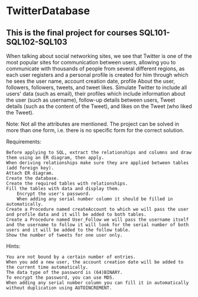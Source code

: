 # TwitterDatabase
## This is the final project for  courses SQL101-SQL102-SQL103 ##

When talking about social networking sites, we see that Twitter is one of the most popular sites for communication between users, allowing you to communicate with thousands of people from several different regions, as each user registers and a personal profile is created for him through which he sees the user name, account creation date, profile About the user, followers, followers, tweets, and tweet likes. Simulate Twitter to include all users' data (such as email), their profiles which include information about the user (such as username), follow-up details between users, Tweet details (such as the content of the Tweet), and likes on the Tweet (who liked the Tweet).

Note: Not all the attributes are mentioned. The project can be solved in more than one form, i.e. there is no specific form for the correct solution.

Requirements:

    Before applying to SQL, extract the relationships and columns and draw them using an ER diagram, then apply.
    When deriving relationships make sure they are applied between tables (add foreign key).
    Attach ER diagram.
    Create the database.
    Create the required tables with relationships.
    Fill the tables with data and display them.
        Encrypt the user's password.
        When adding any serial number column it should be filled in automatically.
    Create a Procedure named createAccount to which we will pass the user and profile data and it will be added to both tables.
    Create a Procedure named User_Follow we will pass the username itself and the username to follow it will look for the serial number of both users and it will be added to the follow table.
    Show the number of tweets for one user only.

Hints:

    You are not bound by a certain number of entries.
    When you add a new user, the account creation date will be added to the current time automatically.
    The data type of the password is (64)BINARY.
    To encrypt the password, you can use MD5.
    When adding any serial number column you can fill it in automatically without duplication using AUTOINCREMENT.
